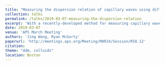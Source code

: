 ```yaml
---
title: "Measuring the dispersion relation of capillary waves using differential dynamic microscopy"
collection: talks
permalink: /talks/2019-03-07-measuring-the-dispersion-relation
excerpt: 'With a recently-developed method for measuring capillary wave dynamics at the interface of fluids we examine non-equilibrium interfacial fluctuations. We use a colloidal-polymer mixture that separates into colloid-rich and colloid-poor fluid phases with an ultra-low surface tension and capillary velocities on the order of a micron per second. We use differential dynamic microscopy (DDM) to measure the two-dimensional dispersion relation of capillary waves at spatial frequencies spanning over an order of magnitude. Using temperature-responsive colloidal particles (pNIPAM) to tune the phase diagram we investigate the interfacial fluctuations between non-equilibrium phases.'
date: 2019-03-07
venue: 'APS March Meeting'
authors: 'Jing Wang, Ryan McGorty'
paperurl: 'http://meetings.aps.org/Meeting/MAR19/Session/R58.12'
citation: 
theme: "ddm, colloids"
location: Boston
---
```



